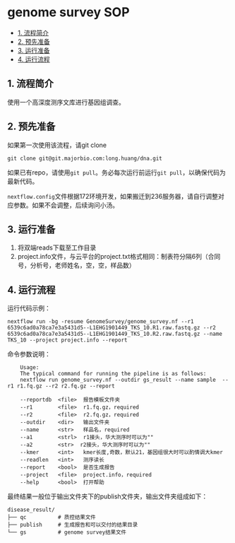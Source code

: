 # genome survey SOP <!-- omit in toc -->

- [1. 流程简介](#1-流程简介)
- [2. 预先准备](#2-预先准备)
- [3. 运行准备](#3-运行准备)
- [4. 运行流程](#4-运行流程)


## 1. 流程简介

使用一个高深度测序文库进行基因组调查。

## 2. 预先准备

如果第一次使用该流程，请git clone

```
git clone git@git.majorbio.com:long.huang/dna.git
```

如果已有repo，请使用`git pull`。务必每次运行前运行`git pull`，以确保代码为最新代码。


`nextflow.config`文件根据172环境开发，如果搬迁到236服务器，请自行调整对应参数。如果不会调整，后续询问小汤。

## 3. 运行准备

1. 将双端reads下载至工作目录
2. project.info文件，与云平台的project.txt格式相同：制表符分隔6列（合同号，分析号，老师姓名，空，空，样品数）

## 4. 运行流程

运行代码示例：

```
nextflow run -bg -resume GenomeSurvey/genome_survey.nf --r1 6539c6ad0a78ca7e3a5431d5--L1EHG1901449_TKS_10.R1.raw.fastq.gz --r2 6539c6ad0a78ca7e3a5431d5--L1EHG1901449_TKS_10.R2.raw.fastq.gz --name TKS_10 --project project.info --report
```

命令参数说明：

```
    Usage:
    The typical command for running the pipeline is as follows:
    nextflow run genome_survey.nf --outdir gs_result --name sample  --r1 r1.fq.gz --r2 r2.fq.gz --report

    --reportdb  <file>  报告模板文件夹
    --r1        <file>  r1.fq.gz，required
    --r2        <file>  r2.fq.gz，required
    --outdir    <dir>   输出文件夹
    --name      <str>   样品名，required
    --a1        <strl>  r1接头，华大测序时可以为""
    --a2        <str>  r2接头，华大测序时可以为""
    --kmer      <int>   kmer长度,奇数，默认21，基因组很大时可以酌情调大kmer
    --readlen   <int>   测序读长
    --report    <bool>  是否生成报告
    --project   <file>  project.info，required
    --help      <bool>  打开帮助
```

最终结果一般位于输出文件夹下的publish文件夹，输出文件夹组成如下：

```
disease_result/
├── qc          # 质控结果文件
├── publish     # 生成报告和可以交付的结果目录
└── gs          # genome survey结果文件
```